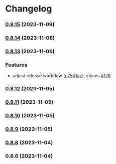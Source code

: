 # Changelog
### [0.8.15](https://github.com/FlavioLionelRita/lambdaorm/compare/v0.8.14...v0.8.15) (2023-11-09)

### [0.8.14](https://github.com/FlavioLionelRita/lambdaorm/compare/v0.8.13...v0.8.14) (2023-11-08)

### [0.8.13](https://github.com/FlavioLionelRita/lambdaorm/compare/v0.8.12...v0.8.13) (2023-11-06)


### Features

* adjust release workflow ([d75b1dc](https://github.com/FlavioLionelRita/lambdaorm/commit/d75b1dc909104ec3fc1d67375314068ed61009ff)), closes [#176](https://github.com/FlavioLionelRita/lambdaorm/issues/176)

### [0.8.12](https://github.com/FlavioLionelRita/lambdaorm/compare/v0.8.11...v0.8.12) (2023-11-05)

### [0.8.11](https://github.com/FlavioLionelRita/lambdaorm/compare/v0.8.10...v0.8.11) (2023-11-05)

### [0.8.10](https://github.com/FlavioLionelRita/lambdaorm/compare/v0.8.9...v0.8.10) (2023-11-05)

### [0.8.9](https://github.com/FlavioLionelRita/lambdaorm/compare/v0.8.8...v0.8.9) (2023-11-05)

### [0.8.8](https://github.com/FlavioLionelRita/lambdaorm/compare/v0.8.7...v0.8.8) (2023-11-04)

### 0.8.6 (2023-11-04)
